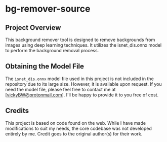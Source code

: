 # bg-remover-source

## Project Overview

This background remover tool is designed to remove backgrounds from images using deep learning techniques. It utilizes the isnet_dis.onnx model to perform the background removal process.

## Obtaining the Model File

The `isnet_dis.onnx` model file used in this project is not included in the repository due to its large size. However, it is available upon request. If you need the model file, please feel free to contact me at [vickyBW@protonmail.com]. I'll be happy to provide it to you free of cost.

## Credits

This project is based on code found on the web. While I have made modifications to suit my needs, the core codebase was not developed entirely by me. Credit goes to the original author(s) for their work.
